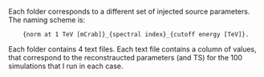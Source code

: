 Each folder corresponds to a different set of injected source parameters. The naming scheme is:

        {norm at 1 TeV [mCrab]}_{spectral index}_{cutoff energy [TeV]}.
        
Each folder contains 4 text files. Each text file contains a column of values, that correspond to the reconstraucted parameters (and TS) for the 100 simulations that I run in each case.